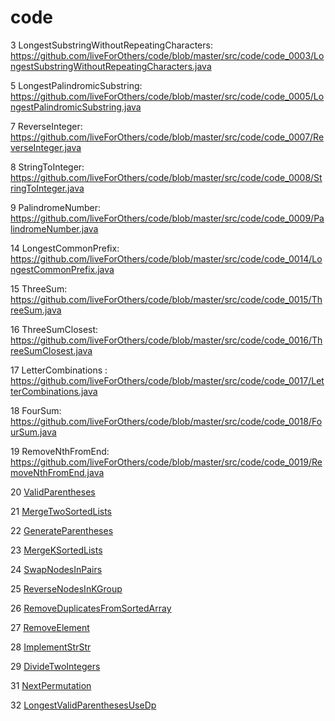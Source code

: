 # code

3 LongestSubstringWithoutRepeatingCharacters: https://github.com/liveForOthers/code/blob/master/src/code/code_0003/LongestSubstringWithoutRepeatingCharacters.java

5 LongestPalindromicSubstring: https://github.com/liveForOthers/code/blob/master/src/code/code_0005/LongestPalindromicSubstring.java

7 ReverseInteger: https://github.com/liveForOthers/code/blob/master/src/code/code_0007/ReverseInteger.java

8 StringToInteger: https://github.com/liveForOthers/code/blob/master/src/code/code_0008/StringToInteger.java

9 PalindromeNumber: https://github.com/liveForOthers/code/blob/master/src/code/code_0009/PalindromeNumber.java


14 LongestCommonPrefix: https://github.com/liveForOthers/code/blob/master/src/code/code_0014/LongestCommonPrefix.java

15 ThreeSum: https://github.com/liveForOthers/code/blob/master/src/code/code_0015/ThreeSum.java

16 ThreeSumClosest: https://github.com/liveForOthers/code/blob/master/src/code/code_0016/ThreeSumClosest.java

17 LetterCombinations : https://github.com/liveForOthers/code/blob/master/src/code/code_0017/LetterCombinations.java

18 FourSum: https://github.com/liveForOthers/code/blob/master/src/code/code_0018/FourSum.java

19 RemoveNthFromEnd: https://github.com/liveForOthers/code/blob/master/src/code/code_0019/RemoveNthFromEnd.java

20 <a href="https://github.com/liveForOthers/code/blob/master/src/code/code_0020/ValidParentheses.java">ValidParentheses</a>

21 <a href="https://github.com/liveForOthers/code/blob/master/src/code/code_0021/MergeTwoSortedLists.java">MergeTwoSortedLists</a>

22 <a href="https://github.com/liveForOthers/code/blob/master/src/code/code_0022/GenerateParentheses.java">GenerateParentheses</a>

23 <a href="https://github.com/liveForOthers/code/blob/master/src/code/code_0023/MergeKSortedLists.java">MergeKSortedLists</a>

24 <a href="https://github.com/liveForOthers/code/blob/master/src/code/code_0024/SwapNodesInPairs.java">SwapNodesInPairs</a>

25 <a href="https://github.com/liveForOthers/code/blob/master/src/code/code_0025/ReverseNodesInKGroup.java">ReverseNodesInKGroup</a>

26 <a href="https://github.com/liveForOthers/code/blob/master/src/code/code_0026/RemoveDuplicatesFromSortedArray.java">RemoveDuplicatesFromSortedArray</a>

27 <a href="https://github.com/liveForOthers/code/blob/master/src/code/code_0027/RemoveElement.java">RemoveElement</a>

28 <a href="https://github.com/liveForOthers/code/blob/master/src/code/code_0028/ImplementStrStr.java">ImplementStrStr</a>

29 <a href="https://github.com/liveForOthers/code/blob/master/src/code/code_0029/DivideTwoIntegers.java">DivideTwoIntegers</a>

31 <a href="https://github.com/liveForOthers/code/blob/master/src/code/code_0031/NextPermutation.java">NextPermutation</a>

32 <a href="https://github.com/liveForOthers/code/blob/master/src/code/code_0032/LongestValidParenthesesUseDp.java">LongestValidParenthesesUseDp</a>
